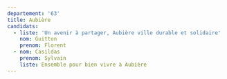 ```yaml
---
departement: '63'
title: Aubière
candidats:
  - liste: 'Un avenir à partager, Aubière ville durable et solidaire'
    nom: Guitton
    prenom: Florent
  - nom: Casildas
    prenom: Sylvain
    liste: Ensemble pour bien vivre à Aubière
---
```

